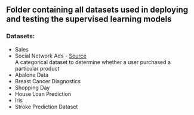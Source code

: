 ## Folder containing all datasets used in deploying and testing the supervised learning models

### Datasets:

- Sales
- Social Network Ads - [Source](https://www.kaggle.com/datasets/rakeshrau/social-network-ads)<br>
      A categorical dataset to determine whether a user purchased a particular product     
- Abalone Data
- Breast Cancer Diagnostics
- Shopping Day
- House Loan Prediction
- Iris
- Stroke Prediction Dataset

